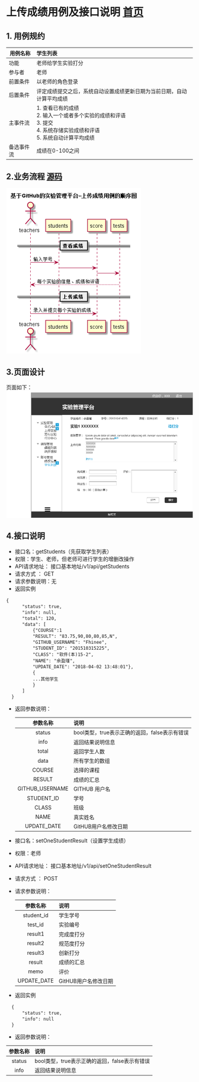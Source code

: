 # 上传成绩用例及接口说明 [首页](../README.md)

## 1. 用例规约

|用例名称|学生列表|
|-------|:-------------|
|功能|老师给学生实验打分|
|参与者|老师|
|前置条件|以老师的角色登录|
|后置条件|评定成绩提交之后，系统自动设置成绩更新日期为当前日期，自动计算平均成绩|
|主事件流|1. 查看已有的成绩<br>2. 输入一个或者多个实验的成绩和评语<br>3. 提交<br>4. 系统存储实验成绩和评语<br>5. 系统自动计算平均成绩  |
|备选事件流| 成绩在0-100之间|

## 2.业务流程 [源码](../puml/顺序图/上传成绩.puml)
![](../pics/顺序图/上传成绩.png)

## 3.页面设计 
页面如下：![](../pics/原型/打分中心.png)

## 4.接口说明
- 接口名：getStudents（先获取学生列表）
- 权限：学生、老师，但老师可进行学生的增删改操作
- API请求地址： 接口基本地址/v1/api/getStudents
- 请求方式 ： GET
- 请求参数说明：无
- 返回实例
```
{
      "status": true,
      "info": null,
      "total": 120,
      "data": [
          {"COURSE":1
          "RESULT": "83.75,90,80,80,85,N",
          "GITHUB_USERNAME": "Fhinee",
          "STUDENT_ID": "201510315225",
          "CLASS": "软件(本)15-2",
          "NAME": "余盈瑾",
          "UPDATE_DATE": "2018-04-02 13:48:01"},
          {
          ...其他学生
          }
      ]
  }
```

- 返回参数说明：

  |参数名称|说明|
  |:---------:|:--------------------------------------------------------|
  |status|bool类型，true表示正确的返回，false表示有错误|
  |info|返回结果说明信息|
  |total|返回学生人数|
  |data|所有学生的数组|
  |COURSE|选择的课程|
  |RESULT|成绩的汇总|
  |GITHUB_USERNAME|GITHUB 用户名|
  |STUDENT_ID|学号|
  |CLASS|班级|
  |NAME|真实姓名|
  |UPDATE_DATE|GitHUB用户名修改日期|
  
 - 接口名：setOneStudentResult（设置学生成绩）
 - 权限：老师
 - API请求地址： 接口基本地址/v1/api/setOneStudentResult
 - 请求方式 ： POST
 - 请求参数说明：
 
    |参数名称|说明|
    |:---------:|:--------------------------------------------------------|
    |student_id|学生学号|
    |test_id|实验编号|
    |result1|完成度打分|
    |result2|规范度打分|
    |result3|创新打分|
    |result|成绩的汇总|
    |memo|评价|
    |UPDATE_DATE|GitHUB用户名修改日期|

- 返回实例
```
  {         
      "status": true,
      "info": null
  }
```
- 返回参数说明：

 |参数名称|说明|
 |:---------:|:--------------------------------------------------------|
 |status|bool类型，true表示正确的返回，false表示有错误|
 |info|返回结果说明信息|
